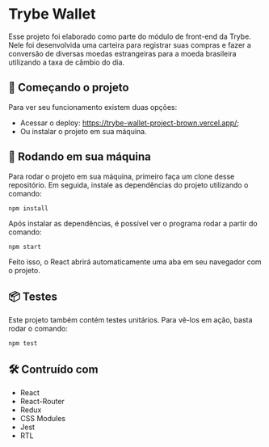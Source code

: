 # Trybe Wallet

Esse projeto foi elaborado como parte do módulo de front-end da Trybe. Nele foi desenvolvida uma carteira para registrar suas compras e fazer a conversão de diversas moedas estrangeiras para a moeda brasileira utilizando a taxa de câmbio do dia.

## 🚀 Começando o projeto

Para ver seu funcionamento existem duas opções:

* Acessar o deploy: https://trybe-wallet-project-brown.vercel.app/;
* Ou instalar o projeto em sua máquina. 

## 🔧 Rodando em sua máquina

Para rodar o projeto em sua máquina, primeiro faça um clone desse repositório. Em seguida, instale as dependências do projeto utilizando o comando:
```
npm install
```
Após instalar as dependências, é possível ver o programa rodar a partir do comando:
```
npm start
```
Feito isso, o React abrirá automaticamente uma aba em seu navegador com o projeto.

## 📦 Testes

Este projeto também contém testes unitários. Para vê-los em ação, basta rodar o comando:
```
npm test
```

## 🛠️ Contruído com

* React
* React-Router
* Redux
* CSS Modules
* Jest
* RTL
